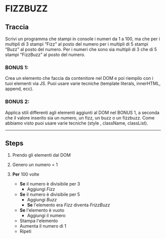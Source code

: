 # FIZZBUZZ

## Traccia

Scrivi un programma che stampi in console i numeri da 1 a 100, ma che
per i multipli di 3 stampi “Fizz” al posto del numero
per i multipli di 5 stampi “Buzz” al posto del numero.
Per i numeri che sono sia multipli di 3 che di 5 stampi “FizzBuzz” al posto del numero.

### BONUS 1:

Crea un elemento che faccia da contenitore nel DOM e poi riempilo con i tuoi elementi via JS.
Puoi usare varie tecniche (template literals, innerHTML, append, ecc).

### BONUS 2:

Applica stili differenti agli elementi aggiunti al DOM nel BONUS 1, a seconda che il valore inserito sia un numero, un fizz, un buzz o un fizzbuzz.
Come abbiamo visto puoi usare varie tecniche (style , className, classList).

---

## Steps

1. Prendo gli elementi dal DOM
2. Genero un numero = 1
3. **Per** 100 volte

   - **Se** il numero è divisibile per 3
     - Aggiungi _Fizz_
   - **Se** il numero è divisibile per 5
     - Aggiungi _Buzz_
     - **Se** l'elemento era _Fizz_ diventa _FrizzBuzz_
   - **Se** l'elemento è vuoto
     - Aggiungi il numero
   - Stampa l'elemento
   - Aumenta il numero di 1
   - Ripeti
